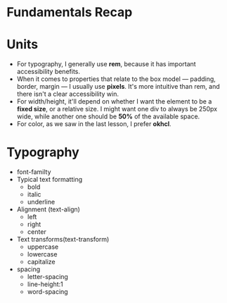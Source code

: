 # Fundamentals Recap

# Units

- For typography, I generally use **rem**, because it has important accessibility benefits.
- When it comes to properties that relate to the box model — padding, border, margin — I usually use **pixels**. It's more intuitive than rem, and there isn't a clear accessibility win.
- For width/height, it'll depend on whether I want the element to be a **fixed size**, or a relative size. I might want one div to always be 250px wide, while another one should be **50%** of the available space.
- For color, as we saw in the last lesson, I prefer **okhcl**.

# Typography

- font-familty
- Typical text formatting
  - bold
  - italic
  - underline
- Alignment (text-align)
  - left
  - right
  - center
- Text transforms(text-transform)
  - uppercase
  - lowercase
  - capitalize
- spacing
  - letter-spacing
  - line-height:1
  - word-spacing
